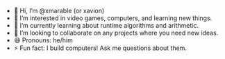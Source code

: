 - 👋 Hi, I’m @xmarable (or xavion)
- 👀 I’m interested in video games, computers, and learning new things.
- 🌱 I’m currently learning about runtime algorithms and arithmetic.
- 💞️ I’m looking to collaborate on any projects where you need new ideas.
- 😄 Pronouns: he/him
- ⚡ Fun fact: I build computers! Ask me questions about them.

<!---
xmarable/xmarable is a ✨ special ✨ repository because its `README.md` (this file) appears on your GitHub profile.
You can click the Preview link to take a look at your changes.
--->
